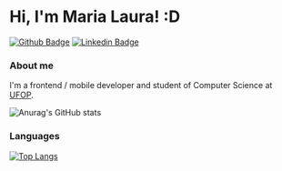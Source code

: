 # Hi, I'm Maria Laura! :D

[![Github Badge](https://img.shields.io/badge/-Github-000?style=flat-square&logo=Github&logoColor=white&link=https://github.com/marialauras)](https://github.com/marialauras)
[![Linkedin Badge](https://img.shields.io/badge/-LinkedIn-blue?style=flat-square&logo=Linkedin&logoColor=white&link=linkedin.com/in/maria-laura-moreira/)](linkedin.com/in/maria-laura-moreira/)

### About me
I'm a frontend / mobile developer and student of Computer Science at [UFOP](https://ufop.br/).

![Anurag's GitHub stats](https://github-readme-stats.vercel.app/api?username=marialauras&count_private=true&show_icons=true&theme=radical)

### Languages
[![Top Langs](https://github-readme-stats.vercel.app/api/top-langs/?username=marialauras&layout=compact)](https://github.com/anuraghazra/github-readme-stats)
